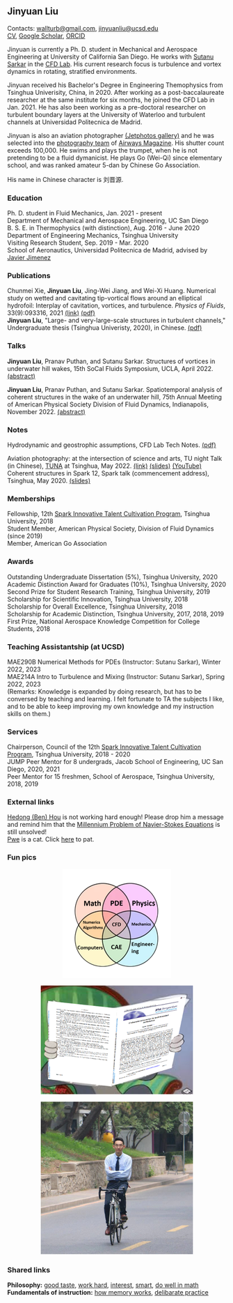 ## Jinyuan Liu
Contacts: [wallturb@gmail.com](mailto:wallturb@gmail.com), [jinyuanliu@ucsd.edu](mailto:jinyuanliu@ucsd.edu)  
<a target="_blank" rel="noopener noreferrer" href="https://raw.githubusercontent.com/Liu-Jinyuan/liu-jinyuan.github.io/main/docs/jinyuan_cv.pdf">CV</a>, 
[Google Scholar](https://scholar.google.com/citations?hl=en&user=JZoiqx8AAAAJ&view_op=list_works&gmla=AJsN-F6ZzJ_d96OQwlVnTF-oqgqrxpQnrrX771f60xKjQMz51DZlzs8GPt2_hGTrI5Vis-FTSqWTNqORvViWrQAw0LyK6ICOSOHpf_kRtJV1T8P-A4sOgGk), [ORCID](https://orcid.org/0000-0003-4133-0930)

Jinyuan is currently a Ph. D. student in Mechanical and Aerospace Engineering at University of California San Diego. He works with [Sutanu Sarkar](https://scholar.google.com/citations?user=mfQsfMwAAAAJ&hl=en&oi=ao) in the [CFD Lab](http://www.cfdlab.ucsd.edu/index.html). His current research focus is turbulence and vortex dynamics in rotating, stratified environments.  

Jinyuan received his Bachelor's Degree in Engineering Themophysics from Tsinghua Univerisity, China, in 2020. After working as a post-baccalaureate researcher at the same institute for six months, he joined the CFD Lab in Jan. 2021.  He has also been working as a pre-doctoral researcher on turbulent boundary layers at the University of Waterloo and turbulent channels at Universidad Politecnica de Madrid.

Jinyuan is also an aviation photographer [(Jetphotos gallery)](https://www.jetphotos.com/photographer/144411) and he was selected into the [photography team](https://airways-photo.square.site/) of [Airways Magazine](https://airwaysmag.com/). His shutter count exceeds 100,000. He swims and plays the trumpet, when he is not pretending to be a fluid dymanicist. He plays Go (Wei-Qi) since elementary school, and was ranked amateur 5-dan by Chinese Go Association. 

His name in Chinese character is 刘晋源. 

### Education
Ph. D. student in Fluid Mechanics, Jan. 2021 - present  
   Department of Mechanical and Aerospace Engineering, UC San Diego  
B. S. E. in Thermophysics (with distinction), Aug. 2016 - June 2020  
   Department of Engineering Mechanics, Tsinghua University  
Visiting Research Student, Sep. 2019 - Mar. 2020  
   School of Aeronautics, Universidad Politecnica de Madrid, advised by [Javier Jimenez](https://torroja.dmt.upm.es/)  

### Publications 
Chunmei Xie, **Jinyuan Liu**, Jing-Wei Jiang, and Wei-Xi Huang. Numerical study on wetted and cavitating tip-vortical flows around an elliptical hydrofoil: Interplay of cavitation, vortices, and turbulence. _Physics of Fluids_, 33(9):093316, 2021 [(link)](https://aip.scitation.org/doi/full/10.1063/5.0064717) <a target="_blank" rel="noopener noreferrer" href="https://raw.githubusercontent.com/Liu-Jinyuan/liu-jinyuan.github.io/main/docs/XieLiuJiangHuang2021_PoF.pdf">(pdf)</a>   
**Jinyuan Liu**, "Large- and very-large-scale structures in turbulent channels," Undergraduate thesis (Tsinghua Univeristy, 2020), in Chinese. <a target="_blank" rel="noopener noreferrer" href="https://raw.githubusercontent.com/Liu-Jinyuan/liu-jinyuan.github.io/main/docs/Thesis_Liu_J.pdf">(pdf)</a>  

### Talks 
**Jinyuan Liu**, Pranav Puthan, and Sutanu Sarkar. Structures of vortices in underwater hill wakes, 15th SoCal Fluids Symposium, UCLA, April 2022. <a target="_blank" rel="noopener noreferrer" href="https://raw.githubusercontent.com/Liu-Jinyuan/liu-jinyuan.github.io/main/docs/socal_liu_22.pdf">(abstract)</a>   
<!-- <a target="_blank" rel="noopener noreferrer" href="https://raw.githubusercontent.com/Liu-Jinyuan/liu-jinyuan.github.io/main/docs/liu_socal_22_vf.pdf">(slides)</a>   -->
**Jinyuan Liu**, Pranav Puthan, and Sutanu Sarkar. Spatiotemporal analysis of coherent structures in the wake of an underwater hill, 75th Annual Meeting of American Physical Society Division of Fluid Dynamics, Indianapolis, November 2022. <a target="_blank" rel="noopener noreferrer" href="https://raw.githubusercontent.com/Liu-Jinyuan/liu-jinyuan.github.io/main/docs/aps_liu_22.pdf">(abstract)</a> 

### Notes 
Hydrodynamic and geostrophic assumptions, CFD Lab Tech Notes. <a target="_blank" rel="noopener noreferrer" href="https://raw.githubusercontent.com/Liu-Jinyuan/liu-jinyuan.github.io/main/docs/geos_hydros.pdf">(pdf)</a>  
<!-- Equations in fluids, CFD Lab Tech Notes. [(coming soon)](https://liu-jinyuan.github.io/)   -->
<!-- Proper orthogonal decomposition, CFD Lab Tech Notes. [(coming soon)](https://liu-jinyuan.github.io/)   -->
<!-- Fourier transform and spectral methods in MATLAB, CFD Lab Tech Notes. [(coming soon)](https://liu-jinyuan.github.io/)   -->
Aviation photography: at the intersection of science and arts, TU night Talk (in Chinese), [TUNA](https://tuna.moe/) at Tsinghua, May 2022. [(link)](https://tuna.moe/event/2022/overexposed/) <a target="_blank" rel="noopener noreferrer" href="https://raw.githubusercontent.com/Liu-Jinyuan/liu-jinyuan.github.io/main/docs/TUNA_Liu.pdf">(slides)</a>  <a target="_blank" rel="noopener noreferrer" href="https://www.youtube.com/watch?v=LDOXE4citGs">(YouTube)</a>  
Coherent structures in Spark 12, Spark talk (commencement address), Tsinghua, May 2020. <a target="_blank" rel="noopener noreferrer" href="https://raw.githubusercontent.com/Liu-Jinyuan/liu-jinyuan.github.io/main/docs/Spark_talk_final.pdf">(slides)</a> 

### Memberships
Fellowship, 12th [Spark Innovative Talent Cultivation Program](http://www.tuef.tsinghua.edu.cn/column/sp1), Tsinghua University, 2018    
Student Member, American Physical Society, Division of Fluid Dynamics (since 2019)  
Member, American Go Association  

### Awards 
Outstanding Undergraduate Dissertation (5%), Tsinghua University, 2020  
Academic Distinction Award for Graduates (10%), Tsinghua University, 2020  
Second Prize for Student Research Training, Tsinghua University, 2019  
Scholarship for Scientific Innovation, Tsinghua University, 2018  
Scholarship for Overall Excellence, Tsinghua University, 2018  
Scholarship for Academic Distinction, Tsinghua University, 2017, 2018, 2019  
First Prize, National Aerospace Knowledge Competition for College Students, 2018  

### Teaching Assistantship (at UCSD)
MAE290B Numerical Methods for PDEs (Instructor: Sutanu Sarkar), Winter 2022, 2023     
MAE214A Intro to Turbulence and Mixing (Instructor: Sutanu Sarkar), Spring 2022, 2023   
(Remarks: Knowledge is expanded by doing research, but has to be conversed by teaching and learning. I felt fortunate to TA the subjects I like, and to be able to keep improving my own knowledge and my instruction skills on them.)   

### Services 
Chairperson, Council of the 12th [Spark Innovative Talent Cultivation Program](http://www.tuef.tsinghua.edu.cn/column/sp1), Tsinghua University, 2018 - 2020  
JUMP Peer Mentor for 8 undergrads, Jacob School of Engineering, UC San Diego, 2020, 2021  
Peer Mentor for 15 freshmen, School of Aerospace, Tsinghua University, 2018, 2019  

### External links 
[Hedong (Ben) Hou](https://benahou.github.io/) is not working hard enough! Please drop him a message and remind him  that the [Millennium Problem of Navier-Stokes Equations](https://www.claymath.org/millennium-problems/navier%E2%80%93stokes-equation) is still unsolved!  
[Pwe](https://yipe.ng/zh.pdf) is a cat. Click [here](https://pwe.cat/) to pat.   

### Fun pics
<p align="center">
  <img src="/docs/cfd_bg.png" width="250" height="250">  
</p>  

<p align="center">
  <img src="/docs/tom_jfm.png" width="350" height="250">  
</p>  

<p align="center">
  <img src="/docs/jinyuan_pic_20.jpg" width="350" height="350">  
</p>   

### Shared links 
**Philosophy:**
[good taste](http://www.paulgraham.com/goodart.html), [work hard](http://www.paulgraham.com/hwh.html), [interest](http://www.paulgraham.com/genius.html), [smart](http://www.paulgraham.com/smart.html), [do well in math](https://mathweb.ucsd.edu/~zlatos/math_classes.html)  
**Fundamentals of instruction:**
[how memory works](https://www.cfinotebook.net/lesson-plans/fundamentals-of-instructing/memory), [delibarate practice](https://en.wikipedia.org/wiki/Peak:_Secrets_from_the_New_Science_of_Expertise)
